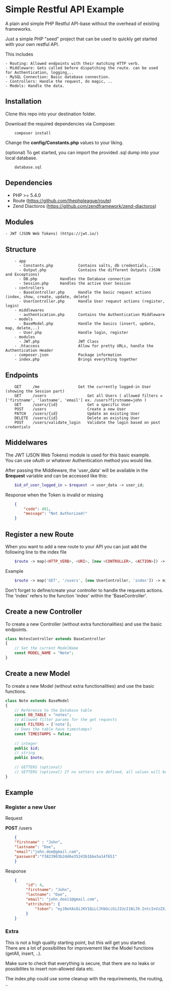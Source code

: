 # Simple Restful API Example
A plain and simple PHP Restful API-base without the overhead of existing frameworks.

Just a simple PHP "seed" project that can be used to quickly get started with your own restful API. 

This includes

    - Routing: Allowed endpoints with their matching HTTP verb.
    - Middleware: Gets called before dispatching the route. can be used for Authentication, logging,..
    - MySQL Connection: Basic database connection.
    - Controllers: Handle the request, do magic, ..
    - Models: Handle the data.

## Installation

Clone this repo into your destination folder.

Download the required dependencies via Composer.
```
    composer install
```

Change the **config/Constants.php** values to your liking.

(optional)
To get started, you can import the provided .sql dump into your local database.
```
    database.sql
```

## Dependencies

   - PHP >= 5.4.0  
   - Route (https://github.com/thephpleague/route)  
   - Zend Diactoros (https://github.com/zendframework/zend-diactoros)  

## Modules

    - JWT (JSON Web Tokens) (https://jwt.io/)

## Structure

```
    - app
      - Constants.php           Contains salts, db credentials,..
      - Output.php              Contains the different Outputs (JSON and Exceptions)
      - DB.php			Handles the Database connection
      - Session.php		Handles the active User Session
    - controllers
      - BaseController.php      Handle the basic request actions (index, show, create, update, delete)
      - UserController.php      Handle User request actions (register, login)
    - middlewares
      - authentication.php      Contains the Authentication Middleware
    - models
      - BaseModel.php           Handle the basics (insert, update, map, delete,..)
      - User.php                Handle login, register
    - modules
      - JWT.php                 JWT Class
    - .htaccess                 Allow for pretty URLs, handle the Authentication Header
    - composer.json             Package information
    - index.php                 Brings everything together
```

## Endpoints

```
    GET     /me     			Get the currently logged-in User (showing the Session part) 
    GET     /users          		Get all Users ( allowed filters = ['firstname', 'lastname', 'email'] ex. /users?firstname=john )  
    GET     /users/{id}     		Get a specific User  
    POST    /users          		Create a new User  
    PATCH   /users/{id}     		Update an existing User   
    DELETE  /users/{id}     		Delete an existing User  
    POST    /users/validate_login	Validate the login based on post credentials
```

## Middelwares

The JWT (JSON Web Tokens) module is used for this basic example.  
You can use oAuth or whatever Authentication method you would like.  

After passing the Middleware, the 'user_data' will be available in the **$request** variable and can be accessed like this:

```php
    $id_of_user_logged_in = $request -> user_data -> user_id;
```

Response when the Token is invalid or missing
```json
    {
        "code": 401,
        "message": "Not Authorized!"
    }
``` 

## Register a new Route

When you want to add a new route to your API you can just add the following line to the index file

```php
    $route -> map(<HTTP_VERB>, <URI>, [new <CONTROLLER>, <ACTION>]) -> middleware(<MIDDLEWARE>);
```

Example
```php
    $route -> map('GET', '/users', [new UserController, 'index']) -> middleware($authentication);
```

Don't forget to define/create your controller to handle the requests actions. The 'index' refers to the function 'index' within the 'BaseController'.

## Create a new Controller

To create a new Controller (without extra functionalities) and use the basic endpoints.

```php
class NotesController extends BaseController
{
    // Set the current ModelName
    const MODEL_NAME = "Note";
}
```

## Create a new Model

To create a new Model (without extra functionalities) and use the basic functions.

```php
class Note extends BaseModel
{
    // Reference to the Database table
    const DB_TABLE = "notes";
    // Allowed filter params for the get requests
    const FILTERS = ['note'];
    // Does the table have timestamps?
    const TIMESTAMPS = false;
    
    // integer
    public $id;
    // string
    public $note;
    
    // GETTERS (optional)
    // SETTERS (optional) If no setters are defined, all values will be put under the `attributes` property.
}
```

## Example

### Register a new User

Request

**POST** /users

```json
    {
	"firstname" : "John",
	"lastname": "Doe",
	"email":"john.doe@gmail.com",
	"password":"f3823903b2dd6e35243b1bbe5a14f651"
    }
```

Response
```json
    {
         "id": 4,
         "firstname": "John",
         "lastname": "Doe",
         "email": "john.doe11@gmail.com",
         "attributes": {
             "token": "eyJ0eXAiOiJKV1QiLCJhbGciOiJIUzI1NiJ9.IntcInVzZXJfaWRcIjo0fSI.DbVv09BkwgVK8lSVuEWnuWe--H4q-Vitt9OwJa0_-Lk"
         }
    }
```

### Extra

This is not a high quality starting point, but this will get you started.  
There are a lot of possibilites for improvement like the Model functions (getAll, insert, ..).  

Make sure to check that everything is secure, that there are no leaks or possibilites to insert non-allowed data etc.

The index.php could use some cleanup with the requrirements, the routing, .. 
